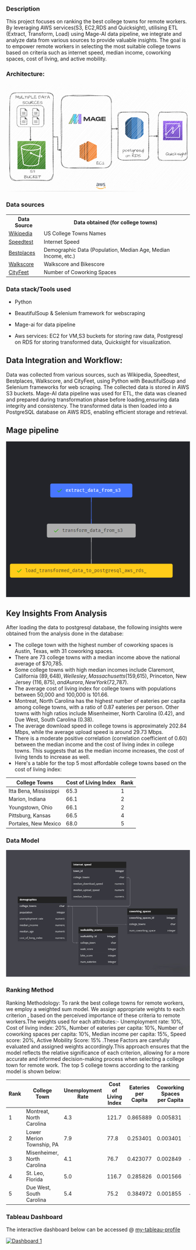 ### Description
This project focuses on ranking the best college towns for remote workers. By leveraging AWS services(S3, EC2,RDS and Quicksight), utilising ETL (Extract, Transform, Load) using Mage-AI data pipeline, we integrate and analyze data from various sources to provide valuable insights. The goal is to empower remote workers in selecting the most suitable college towns based on criteria such as internet speed, median income, coworking spaces, cost of living, and active mobility.

### Architecture:
![architecure](https://github.com/vaadewoyin/College-Towns-Data-ETL-AWS-Mage-Pipeline/blob/main/architecture.png)

### Data sources
<!DOCTYPE html>
<html>
<head>
</head>
<body>
  <table>
    <tr>
      <th>Data Source</th>
      <th>Data obtained (for college towns)</th>
    </tr>
    <tr>
      <td><a href="https://en.wikipedia.org/wiki/List_of_college_towns#United_States">Wikipedia</a></td>
      <td>US College Towns Names</td>
    </tr>
    <tr>
      <td><a href="https://www.speedtest.net/performance/united-states">Speedtest</a></td>
      <td>Internet Speed</td>
    </tr>
    <tr>
      <td><a href="https://www.bestplaces.net">Bestplaces</a></td>
      <td>Demographic Data (Population, Median Age, Median Income, etc.)</td>
    </tr>
    <tr>
      <td><a href="https://www.walkscore.com/">Walkscore</a></td>
      <td>Walkscore and Bikescore</td>
    </tr>
    <tr>
      <td><a href="https://www.cityfeet.com/cont/coworking-space">CityFeet</a></td>
      <td>Number of Coworking Spaces</td>
    </tr>
  </table>
</body>
</html>

### Data stack/Tools used
- Python 

- BeautifulSoup & Selenium framework for webscraping

- Mage-ai for data pipeline

- Aws services: EC2 for VM,S3 buckets for storing raw data, Postgresql on RDS for storing transformed data, Quicksight for visualization.

## Data Integration and Workflow:
Data was collected from various sources, such as Wikipedia, Speedtest, Bestplaces, Walkscore, and CityFeet, using Python with BeautifulSoup and Selenium frameworks for web scraping. The collected data is stored in AWS S3 buckets. Mage-AI data pipeline was used for ETL, the data was cleaned and prepared during transformation phase before loading,ensuring data integrity and consistency. The transformed data is then loaded into a PostgreSQL database on AWS RDS, enabling efficient storage and retrieval. 

## Mage pipeline
![image](https://github.com/vaadewoyin/College-Towns-Data-ETL-AWS-Mage-Pipeline/blob/main/mage-pipeline-tree.png)

## Key Insights From Analysis
After loading the data to postgresql database, the following insights were obtained from the analysis done in the database:
- The college town with the highest number of coworking spaces is Austin, Texas, with 31 coworking spaces.
- There are 73 college towns with a median income above the national average of $70,785.
- Some college towns with high median incomes include Claremont, California ($89,648), Wellesley, Massachusetts ($159,615), Princeton, New Jersey ($116,875), and Aurora, New York ($72,787).
- The average cost of living index for college towns with populations between 50,000 and 100,000 is 101.66.
- Montreat, North Carolina has the highest number of eateries per capita among college towns, with a ratio of 0.87 eateries per person. Other towns with high ratios include Misenheimer, North Carolina (0.42), and Due West, South Carolina (0.38).
- The average download speed in college towns is approximately 202.84 Mbps, while the average upload speed is around 29.73 Mbps.
- There is a moderate positive correlation (correlation coefficient of 0.60) between the median income and the cost of living index in college towns. This suggests that as the median income increases, the cost of living tends to increase as well.
- Here's a table for the top 5 most affordable college towns based on the cost of living index:

|   College Towns     | Cost of Living Index | Rank |
|-------------------|---------------------|------|
| Itta Bena, Mississippi   |        65.3                 |   1    |
| Marion, Indiana              |        66.1                 |   2    |
| Youngstown, Ohio          |        66.1                 |   2    |
| Pittsburg, Kansas           |        66.5                 |   4    |
| Portales, New Mexico    |        68.0                 |   5    |

### Data Model
![ER diagram](https://github.com/vaadewoyin/College-Towns-Data-ETL-AWS-Mage-Pipeline/blob/main/College_Towns_DB_ER_Diagram.png)

### Ranking Method
Ranking Methodology:
To rank the best college towns for remote workers, we employ a weighted sum model. We assign appropriate weights to each criterion , based on the perceived importance of these criteria to remote workers.The weights used for each attributes:- Unemployment rate: 10%, Cost of living index: 20%, Number of eateries per capita: 10%, Number of coworking spaces per capita: 10%, Median income per capita: 15%, Speed score: 20%, Active Mobility Score: 15% .These Factors are carefully evaluated and assigned weights accordingly.This approach ensures that the model reflects the relative significance of each criterion, allowing for a more accurate and informed decision-making process when selecting a college town for remote work. The top 5 college towns according to the ranking model is shown below:

| Rank | College Town              | Unemployment Rate | Cost of Living Index | Eateries per Capita | Coworking Spaces per Capita | Median Income per Capita | Internet Speed Score | Active Mobility Score | Ranking Score |
|------|---------------------------|-------------------|----------------------|--------------------|----------------------------|-------------------------|---------------------|----------------------|---------------|
| 1    | Montreat, North Carolina  | 4.3               | 121.7                | 0.865889           | 0.005831                   | 178.571429              | 123.5050            | 31.05                | 0.018865      |
| 2    | Lower Merion Township, PA | 7.9               | 77.8                 | 0.253401           | 0.003401                   | 72.988095               | 104.9530            | 57.80                | 0.008128      |
| 3    | Misenheimer, North Carolina | 4.1               | 76.7                 | 0.423077           | 0.002849                   | 49.857550               | 123.5050            | 31.05                | 0.008089      |
| 4    | St. Leo, Florida          | 5.0               | 116.7                | 0.285826           | 0.001566                   | 72.435395               | 120.6205            | 39.15                | 0.007175      |
| 5    | Due West, South Carolina  | 5.4               | 75.2                 | 0.384972           | 0.001855                   | 44.179035               | 112.6820            | 32.15                | 0.006906      |


### Tableau Dashboard
The interactive dashboard below can be accessed @ [my-tableau-profile](https://public.tableau.com/views/collegetownsdashboard/Dashboard1?:language=en-US&publish=yes&:display_count=n&:origin=viz_share_link)

<div class='tableauPlaceholder' id='viz1689370845761' style='position: relative'><noscript><a href='#'><img alt='Dashboard 1 ' src='https:&#47;&#47;public.tableau.com&#47;static&#47;images&#47;co&#47;collegetownsdashboard&#47;Dashboard1&#47;1_rss.png' style='border: none' /></a></noscript><object class='tableauViz'  style='display:none;'><param name='host_url' value='https%3A%2F%2Fpublic.tableau.com%2F' /> <param name='embed_code_version' value='3' /> <param name='site_root' value='' /><param name='name' value='collegetownsdashboard&#47;Dashboard1' /><param name='tabs' value='no' /><param name='toolbar' value='yes' /><param name='static_image' value='https:&#47;&#47;public.tableau.com&#47;static&#47;images&#47;co&#47;collegetownsdashboard&#47;Dashboard1&#47;1.png' /> <param name='animate_transition' value='yes' /><param name='display_static_image' value='yes' /><param name='display_spinner' value='yes' /><param name='display_overlay' value='yes' /><param name='display_count' value='yes' /><param name='language' value='en-US' /><param name='filter' value='publish=yes' /></object></div>                
